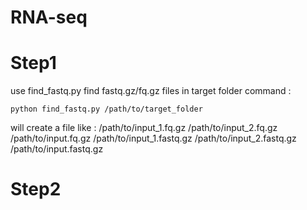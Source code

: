 # RNA-seq
# Step1 
  use find_fastq.py find fastq.gz/fq.gz files in target folder
  command : 
  ```
  python find_fastq.py /path/to/target_folder
  ```
will create a file like :
  /path/to/input_1.fq.gz /path/to/input_2.fq.gz
  /path/to/input.fq.gz
  /path/to/input_1.fastq.gz /path/to/input_2.fastq.gz
  /path/to/input.fastq.gz
# Step2
